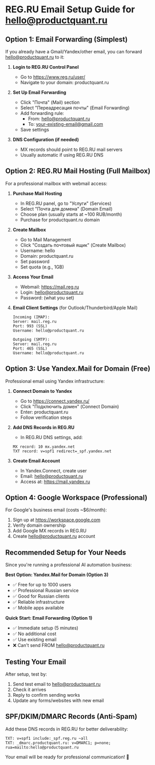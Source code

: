 # REG.RU Email Setup Guide for hello@productquant.ru

## Option 1: Email Forwarding (Simplest)

If you already have a Gmail/Yandex/other email, you can forward hello@productquant.ru to it:

1. **Login to REG.RU Control Panel**
   - Go to https://www.reg.ru/user/
   - Navigate to your domain: productquant.ru

2. **Set Up Email Forwarding**
   - Click "Почта" (Mail) section
   - Select "Переадресация почты" (Email Forwarding)
   - Add forwarding rule:
     - From: hello@productquant.ru
     - To: your-existing-email@gmail.com
   - Save settings

3. **DNS Configuration (if needed)**
   - MX records should point to REG.RU mail servers
   - Usually automatic if using REG.RU DNS

## Option 2: REG.RU Mail Hosting (Full Mailbox)

For a professional mailbox with webmail access:

1. **Purchase Mail Hosting**
   - In REG.RU panel, go to "Услуги" (Services)
   - Select "Почта для домена" (Domain Email)
   - Choose plan (usually starts at ~100 RUB/month)
   - Purchase for productquant.ru domain

2. **Create Mailbox**
   - Go to Mail Management
   - Click "Создать почтовый ящик" (Create Mailbox)
   - Username: hello
   - Domain: productquant.ru
   - Set password
   - Set quota (e.g., 1GB)

3. **Access Your Email**
   - Webmail: https://mail.reg.ru
   - Login: hello@productquant.ru
   - Password: (what you set)

4. **Email Client Settings** (for Outlook/Thunderbird/Apple Mail)
   ```
   Incoming (IMAP):
   Server: mail.reg.ru
   Port: 993 (SSL)
   Username: hello@productquant.ru
   
   Outgoing (SMTP):
   Server: mail.reg.ru
   Port: 465 (SSL)
   Username: hello@productquant.ru
   ```

## Option 3: Use Yandex.Mail for Domain (Free)

Professional email using Yandex infrastructure:

1. **Connect Domain to Yandex**
   - Go to https://connect.yandex.ru/
   - Click "Подключить домен" (Connect Domain)
   - Enter: productquant.ru
   - Follow verification steps

2. **Add DNS Records in REG.RU**
   - In REG.RU DNS settings, add:
   ```
   MX record: 10 mx.yandex.net
   TXT record: v=spf1 redirect=_spf.yandex.net
   ```

3. **Create Email Account**
   - In Yandex.Connect, create user
   - Email: hello@productquant.ru
   - Access at: https://mail.yandex.ru

## Option 4: Google Workspace (Professional)

For Google's business email (costs ~$6/month):

1. Sign up at https://workspace.google.com
2. Verify domain ownership
3. Add Google MX records in REG.RU
4. Create hello@productquant.ru account

## Recommended Setup for Your Needs

Since you're running a professional AI automation business:

**Best Option: Yandex.Mail for Domain (Option 3)**
- ✅ Free for up to 1000 users
- ✅ Professional Russian service
- ✅ Good for Russian clients
- ✅ Reliable infrastructure
- ✅ Mobile apps available

**Quick Start: Email Forwarding (Option 1)**
- ✅ Immediate setup (5 minutes)
- ✅ No additional cost
- ✅ Use existing email
- ❌ Can't send FROM hello@productquant.ru

## Testing Your Email

After setup, test by:
1. Send test email to hello@productquant.ru
2. Check it arrives
3. Reply to confirm sending works
4. Update any forms/websites with new email

## SPF/DKIM/DMARC Records (Anti-Spam)

Add these DNS records in REG.RU for better deliverability:

```
TXT: v=spf1 include:_spf.reg.ru ~all
TXT: _dmarc.productquant.ru: v=DMARC1; p=none; rua=mailto:hello@productquant.ru
```

Your email will be ready for professional communication! 📧